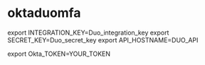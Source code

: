 # oktaduomfa

export INTEGRATION_KEY=Duo_integration_key
export SECRET_KEY=Duo_secret_key
export API_HOSTNAME=DUO_API

export Okta_TOKEN=YOUR_TOKEN
